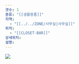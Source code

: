 ```yaml
---
갯수: 1
종류: "[[생활용품]]"
지역:
  - "[[../../ZONE/사무실|사무실]]"
위치:
  - "[[CLOSET-BAR]]"
상세위치: 
설명:
---
```

![](http://192.168.50.22/devices/250507_IMG_0040.png)
